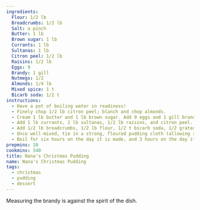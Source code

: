 ```yaml
---
ingredients:
  Flour: 1/2 lb
  Breadcrumbs: 1/2 lb
  Salt: a pinch
  Butter: 1 lb
  Brown sugar: 1 lb
  Currants: 1 lb
  Sultanas: 1 lb
  Citron peel: 1/2 lb
  Raisins: 1/2 lb
  Eggs: 9
  Brandy: 1 gill
  Nutmegs: 1/2
  Almonds: 1/4 lb
  Mixed spice: 1 t
  Bicarb soda: 1/2 t
instructions:
  - Have a pot of boiling water in readiness!
  - Finely chop 1/2 lb citron peel; blanch and chop almonds.
  - Cream 1 lb butter and 1 lb brown sugar. Add 9 eggs and 1 gill brandy.
  - Add 1 lb currants, 1 lb sultanas, 1/2 lb raisins, and citron peel.
  - Add 1/2 lb breadcrumbs, 1/2 lb flour, 1/2 t bicarb soda, 1/2 grated nutmeg, and 1 t mixed spice.
  - Once well-mixed, tie in a strong, floured pudding cloth (allowing room to expand).
  - Boil for six hours on the day it is made, and 3 hours on the day it is served.
prepmins: 10
cookmins: 540
title: Nana's Christmas Pudding
name: Nana's Christmas Pudding
tags:
  - christmas
  - pudding
  - dessert
---
```


Measuring the brandy is against the spirit of the dish.

